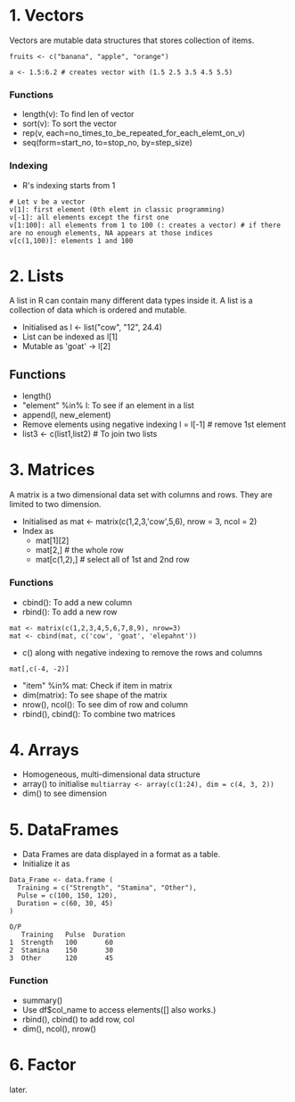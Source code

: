 # 1. Vectors
Vectors are mutable data structures that stores collection of items.
```
fruits <- c("banana", "apple", "orange")

a <- 1.5:6.2 # creates vector with (1.5 2.5 3.5 4.5 5.5)
```
### Functions
- length(v): To find len of vector
- sort(v): To sort the vector
- rep(v, each=no_times_to_be_repeated_for_each_elemt_on_v)
- seq(form=start_no, to=stop_no, by=step_size)

### Indexing
- R's indexing starts from 1
```
# Let v be a vector
v[1]: first element (0th elemt in classic programming)
v[-1]: all elements except the first one
v[1:100]: all elements from 1 to 100 (: creates a vector) # if there are no enough elements, NA appears at those indices
v[c(1,100)]: elements 1 and 100
```

# 2. Lists
A list in R can contain many different data types inside it. A list is a collection of data which is ordered and mutable.

- Initialised as l <- list("cow", "12", 24.4)
- List can be indexed as l[1]
- Mutable as 'goat' -> l[2]

## Functions
- length()
- "element" %in% l: To see if an element in a list
- append(l, new_element)
- Remove elements using negative indexing l = l[-1] # remove 1st element
- list3 <- c(list1,list2) # To join two lists


# 3. Matrices
A matrix is a two dimensional data set with columns and rows. They  are limited to two dimension.

- Initialised as mat <- matrix(c(1,2,3,'cow',5,6), nrow = 3, ncol = 2)
- Index as 
  - mat[1][2]
  - mat[2,] # the whole row
  - mat[c(1,2),] # select all of 1st and 2nd row

### Functions
- cbind(): To add a new column
- rbind(): To add a new row
```
mat <- matrix(c(1,2,3,4,5,6,7,8,9), nrow=3)
mat <- cbind(mat, c('cow', 'goat', 'elepahnt'))
```
- c() along with negative indexing to remove the rows and columns
```
mat[,c(-4, -2)]
```
- "item" %in% mat: Check if item in matrix
- dim(matrix): To see shape of the matrix
- nrow(), ncol(): To see dim of row and column
- rbind(), cbind(): To combine two matrices

# 4. Arrays
- Homogeneous, multi-dimensional data structure
- array() to initialise
```multiarray <- array(c(1:24), dim = c(4, 3, 2))```
- dim() to see dimension

# 5. DataFrames
- Data Frames are data displayed in a format as a table.
- Initialize it as
```
Data_Frame <- data.frame (
  Training = c("Strength", "Stamina", "Other"),
  Pulse = c(100, 150, 120),
  Duration = c(60, 30, 45)
)

O/P
   Training   Pulse  Duration
1  Strength   100       60
2  Stamina    150       30
3  Other      120       45
```


### Function
- summary()
- Use df$col_name to access elements([] also works.)
- rbind(), cbind() to add row, col
- dim(), ncol(), nrow()

# 6. Factor
later.
